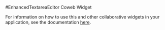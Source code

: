 #EnhancedTextareaEditor Coweb Widget

For information on how to use this and other collaborative widgets in your application, see the documentation [here](http://opencoweb.org/ocwdocs/js/widgets.html).